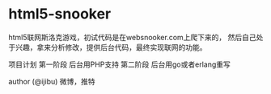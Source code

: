 html5-snooker
==========

html5联网斯洛克游戏，初试代码是在websnooker.com上爬下来的，
然后自己处于兴趣，拿来分析修改，提供后台代码，最终实现联网的功能。

项目计划
	第一阶段
		后台用PHP支持
	第二阶段
		后台用go或者erlang重写

author	(@ijibu) 微博，推特
